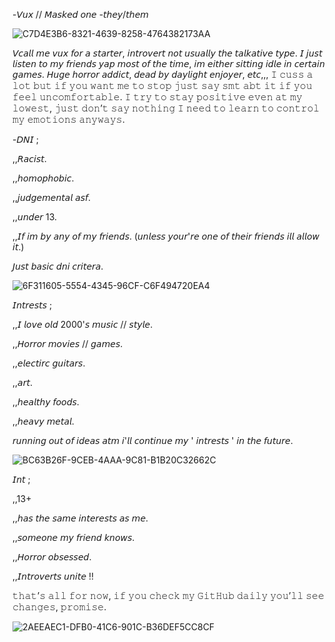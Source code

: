 -𝘝𝘶𝘹 // 𝘔𝘢𝘴𝘬𝘦𝘥 𝘰𝘯𝘦
 -𝘵𝘩𝘦𝘺/𝘵𝘩𝘦𝘮



 
 ![C7D4E3B6-8321-4639-8258-4764382173AA](https://github.com/user-attachments/assets/43503613-7a93-420c-9698-cfec1e6ab275)




𝘝𝘤𝘢𝘭𝘭 𝘮𝘦 𝘷𝘶𝘹 𝘧𝘰𝘳 𝘢 𝘴𝘵𝘢𝘳𝘵𝘦𝘳, 𝘪𝘯𝘵𝘳𝘰𝘷𝘦𝘳𝘵 𝘯𝘰𝘵 𝘶𝘴𝘶𝘢𝘭𝘭𝘺 𝘵𝘩𝘦 𝘵𝘢𝘭𝘬𝘢𝘵𝘪𝘷𝘦 𝘵𝘺𝘱𝘦. 𝘐 𝘫𝘶𝘴𝘵 𝘭𝘪𝘴𝘵𝘦𝘯 𝘵𝘰 𝘮𝘺 𝘧𝘳𝘪𝘦𝘯𝘥𝘴 𝘺𝘢𝘱 𝘮𝘰𝘴𝘵 𝘰𝘧 𝘵𝘩𝘦 𝘵𝘪𝘮𝘦, 𝘪𝘮 𝘦𝘪𝘵𝘩𝘦𝘳 𝘴𝘪𝘵𝘵𝘪𝘯𝘨 𝘪𝘥𝘭𝘦 𝘪𝘯 𝘤𝘦𝘳𝘵𝘢𝘪𝘯 𝘨𝘢𝘮𝘦𝘴. 𝘏𝘶𝘨𝘦 𝘩𝘰𝘳𝘳𝘰𝘳 𝘢𝘥𝘥𝘪𝘤𝘵, 𝘥𝘦𝘢𝘥 𝘣𝘺 𝘥𝘢𝘺𝘭𝘪𝘨𝘩𝘵 𝘦𝘯𝘫𝘰𝘺𝘦𝘳, 𝘦𝘵𝘤,,, 𝙸 𝚌𝚞𝚜𝚜 𝚊 𝚕𝚘𝚝 𝚋𝚞𝚝 𝚒𝚏 𝚢𝚘𝚞 𝚠𝚊𝚗𝚝 𝚖𝚎 𝚝𝚘 𝚜𝚝𝚘𝚙 𝚓𝚞𝚜𝚝 𝚜𝚊𝚢 𝚜𝚖𝚝 𝚊𝚋𝚝 𝚒𝚝 𝚒𝚏 𝚢𝚘𝚞 𝚏𝚎𝚎𝚕 𝚞𝚗𝚌𝚘𝚖𝚏𝚘𝚛𝚝𝚊𝚋𝚕𝚎. 𝙸 𝚝𝚛𝚢 𝚝𝚘 𝚜𝚝𝚊𝚢 𝚙𝚘𝚜𝚒𝚝𝚒𝚟𝚎 𝚎𝚟𝚎𝚗 𝚊𝚝 𝚖𝚢 𝚕𝚘𝚠𝚎𝚜𝚝, 𝚓𝚞𝚜𝚝 𝚍𝚘𝚗’𝚝 𝚜𝚊𝚢 𝚗𝚘𝚝𝚑𝚒𝚗𝚐 𝙸 𝚗𝚎𝚎𝚍 𝚝𝚘 𝚕𝚎𝚊𝚛𝚗 𝚝𝚘 𝚌𝚘𝚗𝚝𝚛𝚘𝚕 𝚖𝚢 𝚎𝚖𝚘𝚝𝚒𝚘𝚗𝚜 𝚊𝚗𝚢𝚠𝚊𝚢𝚜.

                                                
-𝘋𝘕𝘐  ;

,,𝘙𝘢𝘤𝘪𝘴𝘵.

,,𝘩𝘰𝘮𝘰𝘱𝘩𝘰𝘣𝘪𝘤.

,,𝘫𝘶𝘥𝘨𝘦𝘮𝘦𝘯𝘵𝘢𝘭 𝘢𝘴𝘧.

,,𝘶𝘯𝘥𝘦𝘳 13.

,,𝘐𝘧 𝘪𝘮 𝘣𝘺 𝘢𝘯𝘺 𝘰𝘧 𝘮𝘺 𝘧𝘳𝘪𝘦𝘯𝘥𝘴. (𝘶𝘯𝘭𝘦𝘴𝘴 𝘺𝘰𝘶𝘳'𝘳𝘦 𝘰𝘯𝘦 𝘰𝘧 𝘵𝘩𝘦𝘪𝘳 𝘧𝘳𝘪𝘦𝘯𝘥𝘴 𝘪𝘭𝘭 𝘢𝘭𝘭𝘰𝘸 𝘪𝘵.)

𝘑𝘶𝘴𝘵 𝘣𝘢𝘴𝘪𝘤 𝘥𝘯𝘪 𝘤𝘳𝘪𝘵𝘦𝘳𝘢. 






 ![6F311605-5554-4345-96CF-C6F494720EA4](https://github.com/user-attachments/assets/1cd2237b-b354-4b9f-8461-a05763ef0ae4)



𝘐𝘯𝘵𝘳𝘦𝘴𝘵𝘴  ;
                  
,,𝘐 𝘭𝘰𝘷𝘦 𝘰𝘭𝘥 2000'𝘴 𝘮𝘶𝘴𝘪𝘤 // 𝘴𝘵𝘺𝘭𝘦.

,,𝘏𝘰𝘳𝘳𝘰𝘳 𝘮𝘰𝘷𝘪𝘦𝘴 // 𝘨𝘢𝘮𝘦𝘴.

,,𝘦𝘭𝘦𝘤𝘵𝘪𝘳𝘤 𝘨𝘶𝘪𝘵𝘢𝘳𝘴.

,,𝘢𝘳𝘵.

,,𝘩𝘦𝘢𝘭𝘵𝘩𝘺 𝘧𝘰𝘰𝘥𝘴.

,,𝘩𝘦𝘢𝘷𝘺 𝘮𝘦𝘵𝘢𝘭.

𝘳𝘶𝘯𝘯𝘪𝘯𝘨 𝘰𝘶𝘵 𝘰𝘧 𝘪𝘥𝘦𝘢𝘴 𝘢𝘵𝘮 𝘪'𝘭𝘭 𝘤𝘰𝘯𝘵𝘪𝘯𝘶𝘦 𝘮𝘺 ' 𝘪𝘯𝘵𝘳𝘦𝘴𝘵𝘴 ' 𝘪𝘯 𝘵𝘩𝘦 𝘧𝘶𝘵𝘶𝘳𝘦.




![BC63B26F-9CEB-4AAA-9C81-B1B20C32662C](https://github.com/user-attachments/assets/5a1975b4-464a-4ed6-bc0d-3ce1eb20a402)


𝘐𝘯𝘵   ;

,,13+

,,𝘩𝘢𝘴 𝘵𝘩𝘦 𝘴𝘢𝘮𝘦 𝘪𝘯𝘵𝘦𝘳𝘦𝘴𝘵𝘴 𝘢𝘴 𝘮𝘦.

,,𝘴𝘰𝘮𝘦𝘰𝘯𝘦 𝘮𝘺 𝘧𝘳𝘪𝘦𝘯𝘥 𝘬𝘯𝘰𝘸𝘴.

,,𝘏𝘰𝘳𝘳𝘰𝘳 𝘰𝘣𝘴𝘦𝘴𝘴𝘦𝘥.

,,𝘐𝘯𝘵𝘳𝘰𝘷𝘦𝘳𝘵𝘴 𝘶𝘯𝘪𝘵𝘦 !!


𝚝𝚑𝚊𝚝’𝚜 𝚊𝚕𝚕 𝚏𝚘𝚛 𝚗𝚘𝚠, 𝚒𝚏 𝚢𝚘𝚞 𝚌𝚑𝚎𝚌𝚔 𝚖𝚢 𝙶𝚒𝚝𝙷𝚞𝚋 𝚍𝚊𝚒𝚕𝚢 𝚢𝚘𝚞’𝚕𝚕 𝚜𝚎𝚎 𝚌𝚑𝚊𝚗𝚐𝚎𝚜, 𝚙𝚛𝚘𝚖𝚒𝚜𝚎.

![2AEEAEC1-DFB0-41C6-901C-B36DEF5CC8CF](https://github.com/user-attachments/assets/928f22d5-d93a-4367-b399-293d49cf3203)



